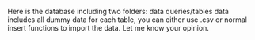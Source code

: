 Here is the database including two folders:
data
queries/tables
data includes all dummy data for each table, you can either use .csv or normal insert functions to import the data.
Let me know your opinion.
